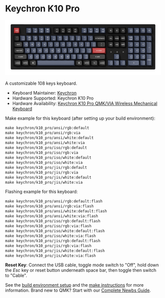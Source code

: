 # Keychron K10 Pro

![Keychron K10 Pro](https://github.com/Keychron/ProductImage/blob/main/K_Pro/k10_pro.jpg?raw=true)

A customizable 108 keys keyboard.

* Keyboard Maintainer: [Keychron](https://github.com/keychron)
* Hardware Supported: Keychron K10 Pro
* Hardware Availability: [Keychron K10 Pro QMK/VIA Wireless Mechanical Keyboard](https://www.keychron.com/collections/keychron-k-pro-series-keyboard/products/keychron-k10-pro-qmk-via-wireless-mechanical-keyboard)

Make example for this keyboard (after setting up your build environment):

    make keychron/k10_pro/ansi/rgb:default
    make keychron/k10_pro/ansi/rgb:via
    make keychron/k10_pro/ansi/white:default
    make keychron/k10_pro/ansi/white:via
    make keychron/k10_pro/iso/rgb:default
    make keychron/k10_pro/iso/rgb:via
    make keychron/k10_pro/iso/white:default
    make keychron/k10_pro/iso/white:via
    make keychron/k10_pro/jis/rgb:default
    make keychron/k10_pro/jis/rgb:via
    make keychron/k10_pro/jis/white:default
    make keychron/k10_pro/jis/white:via

Flashing example for this keyboard:

    make keychron/k10_pro/ansi/rgb:default:flash
    make keychron/k10_pro/ansi/rgb:via:flash
    make keychron/k10_pro/ansi/white:default:flash
    make keychron/k10_pro/ansi/white:via:flash
    make keychron/k10_pro/iso/rgb:default:flash
    make keychron/k10_pro/iso/rgb:via:flash
    make keychron/k10_pro/iso/white:default:flash
    make keychron/k10_pro/iso/white:via:flash
    make keychron/k10_pro/jis/rgb:default:flash
    make keychron/k10_pro/jis/rgb:via:flash
    make keychron/k10_pro/jis/white:default:flash
    make keychron/k10_pro/jis/white:via:flash

**Reset Key**: Connect the USB cable, toggle mode switch to "Off", hold down the *Esc* key or reset button underneath space bar, then toggle then switch to "Cable".

See the [build environment setup](https://docs.qmk.fm/#/getting_started_build_tools) and the [make instructions](https://docs.qmk.fm/#/getting_started_make_guide) for more information. Brand new to QMK? Start with our [Complete Newbs Guide](https://docs.qmk.fm/#/newbs).

